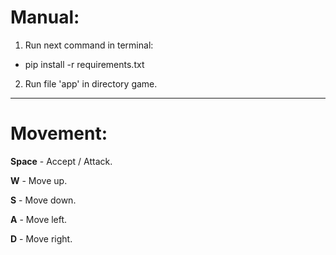 # Manual:
1. Run next command in terminal:
* pip install -r requirements.txt
2. Run file 'app' in directory game.

---

# Movement:
**Space** - Accept / Attack.

**W** - Move up.

**S** - Move down.

**A** - Move left.

**D** - Move right.

